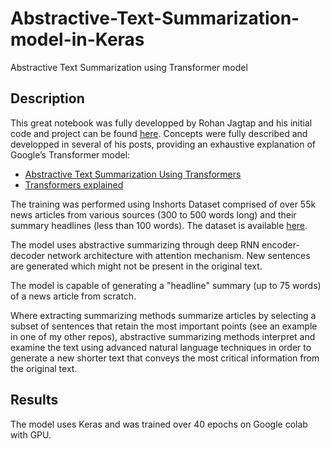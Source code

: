 # Abstractive-Text-Summarization-model-in-Keras
Abstractive Text Summarization using Transformer model

## Description
This great notebook was fully developped by Rohan Jagtap and his initial code and project can be found [here](https://github.com/rojagtap/abstractive_summarizer).
Concepts were fully described and developped in several of his posts, providing an exhaustive explanation of Google’s Transformer model:
- [Abstractive Text Summarization Using Transformers](https://medium.com/swlh/abstractive-text-summarization-using-transformers-3e774cc42453)
- [Transformers explained](https://towardsdatascience.com/transformers-explained-65454c0f3fa7)

The training was performed using Inshorts Dataset comprised of over 55k news articles from various sources (300 to 500 words long) and their summary headlines (less than 100 words). The dataset is available [here](https://www.kaggle.com/shashichander009/inshorts-news-data).

The model uses abstractive summarizing through deep RNN encoder-decoder network architecture with attention mechanism. New sentences are generated which might not be present in the original text.

The model is capable of generating a "headline" summary (up to 75 words) of a news article from scratch.

Where extracting summarizing methods summarize articles by selecting a subset of sentences that retain the most important points (see an example in one of my other repos), abstractive summarizing methods interpret and examine the text using advanced natural language techniques in order to generate a new shorter text that conveys the most critical information from the original text.

## Results
The model uses Keras and was trained over 40 epochs on Google colab with GPU.
